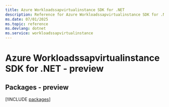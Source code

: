 ```yaml
---
title: Azure Workloadssapvirtualinstance SDK for .NET
description: Reference for Azure Workloadssapvirtualinstance SDK for .NET
ms.date: 07/01/2025
ms.topic: reference
ms.devlang: dotnet
ms.service: workloadssapvirtualinstance
---
```

# Azure Workloadssapvirtualinstance SDK for .NET - preview
## Packages - preview
[!INCLUDE [packages](workloadssapvirtualinstance-index.md)]